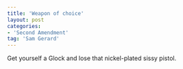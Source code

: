 ```yaml
---
title: 'Weapon of choice'
layout: post
categories:
- 'Second Amendment'
tag: 'Sam Gerard'
---
```


Get yourself a Glock and lose that nickel-plated sissy pistol.